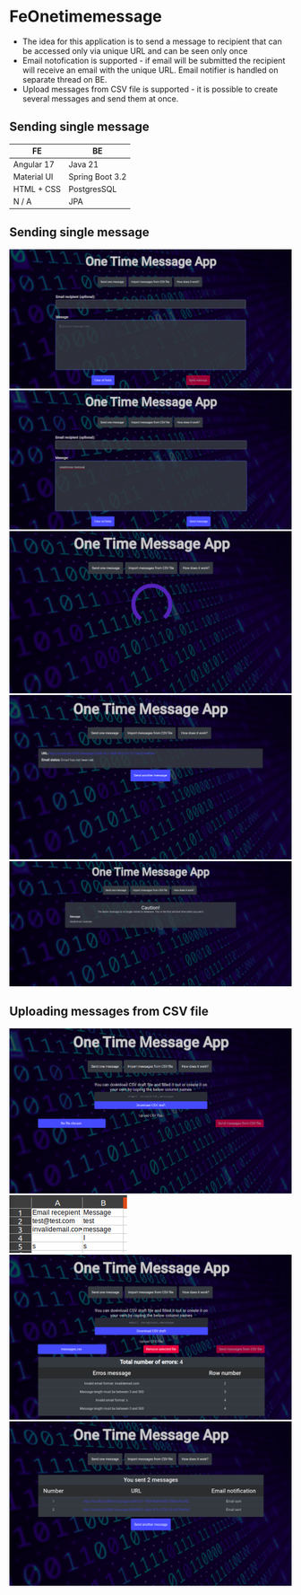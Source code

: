 # FeOnetimemessage

- The idea for this application is to send a message to recipient that can be accessed only via unique URL and can be seen only once
- Email notofication is supported - if email will be submitted the recipient will receive an email with the unique URL. Email notifier is handled on separate thread on BE. 
- Upload messages from CSV file is supported - it is possible to create several messages and send them at once.

## Sending single message

| FE            | BE               |
|---------------|------------------|
| Angular 17    | Java 21          |
| Material UI   | Spring Boot 3.2  |
| HTML + CSS    | PostgresSQL      |
|     N / A     | JPA              |

## Sending single message
![Alt text](./images/message1.png)
![Alt text](./images/message2.png)
![Alt text](./images/message3.png)
![Alt text](./images/message4.png)
![Alt text](./images/message5.png)

## Uploading messages from CSV file
![Alt text](./images/csv1.png)
![Alt text](./images/csv2.png)
![Alt text](./images/csv3.png)
![Alt text](./images/csv4.png)
